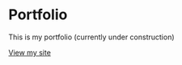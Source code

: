 # Portfolio
This is my portfolio (currently under construction)

[View my site](https://apalilio.github.io/apalilio/ap_protfolio)